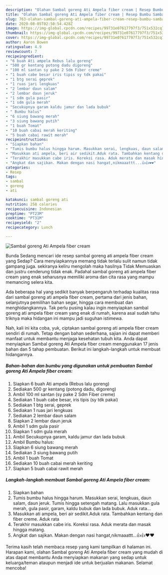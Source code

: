 ```yaml
---
description: "Olahan Sambal goreng Ati Ampela fiber cream | Resep Bumbu Sambal goreng Ati Ampela fiber cream Yang Paling Enak"
title: "Olahan Sambal goreng Ati Ampela fiber cream | Resep Bumbu Sambal goreng Ati Ampela fiber cream Yang Paling Enak"
slug: 763-olahan-sambal-goreng-ati-ampela-fiber-cream-resep-bumbu-sambal-goreng-ati-ampela-fiber-cream-yang-paling-enak
date: 2020-08-05T02:50:54.428Z
image: https://img-global.cpcdn.com/recipes/99731e07617797f3/751x532cq70/sambal-goreng-ati-ampela-fiber-cream-foto-resep-utama.jpg
thumbnail: https://img-global.cpcdn.com/recipes/99731e07617797f3/751x532cq70/sambal-goreng-ati-ampela-fiber-cream-foto-resep-utama.jpg
cover: https://img-global.cpcdn.com/recipes/99731e07617797f3/751x532cq70/sambal-goreng-ati-ampela-fiber-cream-foto-resep-utama.jpg
author: Aaron Bowen
ratingvalue: 4.9
reviewcount: 7
recipeingredient:
- "6 buah Ati ampela Rebus lalu goreng"
- "500 gr kentang potong dadu digoreng"
- "100 ml santan sy pake 2 Sdm Fiber creme"
- "1 buah cabe besar iris tipis sy tdk pakai"
- "1 btg serai geprek"
- "1 ruas jari lengkuas"
- "2 lembar daun salam"
- "2 lembar daun jeruk"
- "1 sdm gula pasir"
- "1 sdm gula merah"
- "Secukupnya garam kaldu jamur dan lada bubuk"
- " Bumbu halus"
- "6 siung bawang merah"
- "3 siung bawang putih"
- "1 buah Tomat"
- "10 buah cabai merah keriting"
- "5 buah cabai rawit merah"
recipeinstructions:
- "Siapkan bahan"
- "Tumis bumbu halus hingga harum. Masukkan serai, lengkuas, daun salam, daun jeruk. Tumis hingga setengah matang. Lalu masukkan gula merah, gula pasir, garam, kaldu bubuk dan lada bubuk. Aduk rata..."
- "Masukkan ati ampela, beri air sedikit.Aduk rata. Tambahkan kentang dan fiber creme. Aduk rata"
- "Terakhir masukkan cabe iris. Koreksi rasa. Aduk merata dan masak hingga matang."
- "Angkat dan sajikan. Makan dengan nasi hangat,nikmaaattt...👍👍❤❤"
categories:
- Resep
tags:
- sambal
- goreng
- ati

katakunci: sambal goreng ati 
nutrition: 258 calories
recipecuisine: Indonesian
preptime: "PT23M"
cooktime: "PT31M"
recipeyield: "2"
recipecategory: Lunch

---
```



![Sambal goreng Ati Ampela fiber cream](https://img-global.cpcdn.com/recipes/99731e07617797f3/751x532cq70/sambal-goreng-ati-ampela-fiber-cream-foto-resep-utama.jpg)

Bunda Sedang mencari ide resep sambal goreng ati ampela fiber cream yang Sedap? Cara menyiapkannya memang tidak terlalu sulit namun tidak gampang juga. sekiranya keliru mengolah maka hasilnya Tidak Memuaskan dan justru cenderung tidak enak. Padahal sambal goreng ati ampela fiber cream yang enak seharusnya memiliki aroma dan cita rasa yang mampu memancing selera kita.

Ada beberapa hal yang sedikit banyak berpengaruh terhadap kualitas rasa dari sambal goreng ati ampela fiber cream, pertama dari jenis bahan, selanjutnya pemilihan bahan segar, hingga cara membuat dan menghidangkannya. Tak perlu pusing kalau ingin menyiapkan sambal goreng ati ampela fiber cream yang enak di rumah, karena asal sudah tahu triknya maka hidangan ini mampu jadi suguhan istimewa.




Nah, kali ini kita coba, yuk, ciptakan sambal goreng ati ampela fiber cream sendiri di rumah. Tetap dengan bahan sederhana, sajian ini dapat memberi manfaat untuk membantu menjaga kesehatan tubuh kita. Anda dapat menyiapkan Sambal goreng Ati Ampela fiber cream menggunakan 17 jenis bahan dan 5 tahap pembuatan. Berikut ini langkah-langkah untuk membuat hidangannya.

<!--inarticleads1-->

##### Bahan-bahan dan bumbu yang digunakan untuk pembuatan Sambal goreng Ati Ampela fiber cream:

1. Siapkan 6 buah Ati ampela (Rebus lalu goreng)
1. Sediakan 500 gr kentang (potong dadu, digoreng)
1. Ambil 100 ml santan (sy pake 2 Sdm Fiber creme)
1. Sediakan 1 buah cabe besar, iris tipis (sy tdk pakai)
1. Sediakan 1 btg serai, geprek
1. Sediakan 1 ruas jari lengkuas
1. Sediakan 2 lembar daun salam
1. Siapkan 2 lembar daun jeruk
1. Ambil 1 sdm gula pasir
1. Siapkan 1 sdm gula merah
1. Ambil Secukupnya garam, kaldu jamur dan lada bubuk
1. Ambil  Bumbu halus:
1. Siapkan 6 siung bawang merah
1. Sediakan 3 siung bawang putih
1. Ambil 1 buah Tomat
1. Sediakan 10 buah cabai merah keriting
1. Siapkan 5 buah cabai rawit merah




<!--inarticleads2-->

##### Langkah-langkah membuat Sambal goreng Ati Ampela fiber cream:

1. Siapkan bahan
1. Tumis bumbu halus hingga harum. Masukkan serai, lengkuas, daun salam, daun jeruk. Tumis hingga setengah matang. Lalu masukkan gula merah, gula pasir, garam, kaldu bubuk dan lada bubuk. Aduk rata...
1. Masukkan ati ampela, beri air sedikit.Aduk rata. Tambahkan kentang dan fiber creme. Aduk rata
1. Terakhir masukkan cabe iris. Koreksi rasa. Aduk merata dan masak hingga matang.
1. Angkat dan sajikan. Makan dengan nasi hangat,nikmaaattt...👍👍❤❤




Terima kasih telah membaca resep yang kami tampilkan di halaman ini. Harapan kami, olahan Sambal goreng Ati Ampela fiber cream yang mudah di atas dapat membantu Anda menyiapkan makanan yang sedap untuk keluarga/teman ataupun menjadi ide untuk berjualan makanan. Selamat mencoba!
